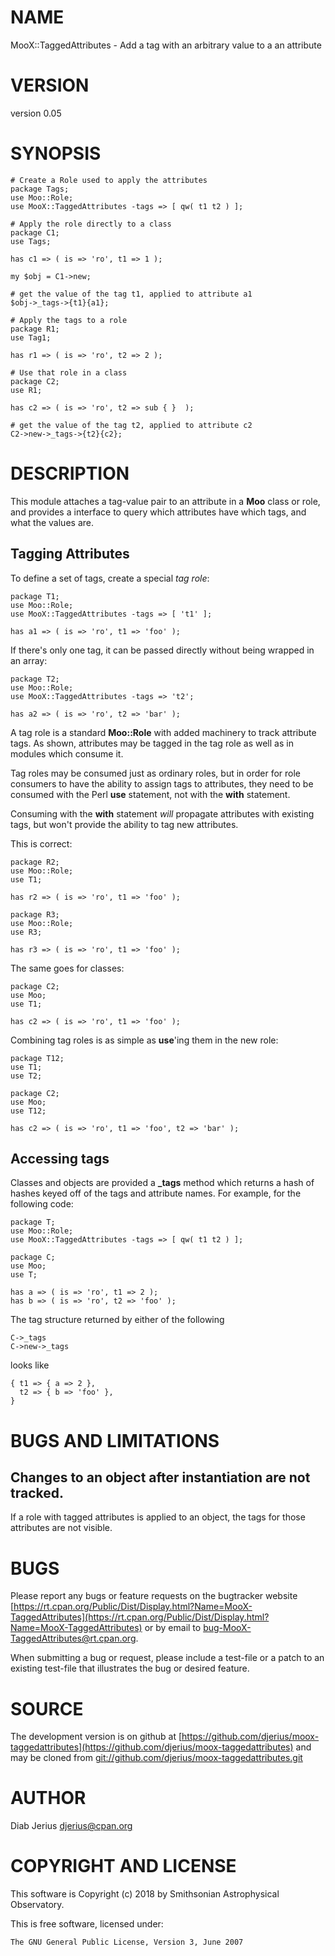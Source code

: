 # NAME

MooX::TaggedAttributes - Add a tag with an arbitrary value to a an attribute

# VERSION

version 0.05

# SYNOPSIS

    # Create a Role used to apply the attributes
    package Tags;
    use Moo::Role;
    use MooX::TaggedAttributes -tags => [ qw( t1 t2 ) ];

    # Apply the role directly to a class
    package C1;
    use Tags;

    has c1 => ( is => 'ro', t1 => 1 );

    my $obj = C1->new;

    # get the value of the tag t1, applied to attribute a1
    $obj->_tags->{t1}{a1};

    # Apply the tags to a role
    package R1;
    use Tag1;

    has r1 => ( is => 'ro', t2 => 2 );

    # Use that role in a class
    package C2;
    use R1;

    has c2 => ( is => 'ro', t2 => sub { }  );

    # get the value of the tag t2, applied to attribute c2
    C2->new->_tags->{t2}{c2};

# DESCRIPTION

This module attaches a tag-value pair to an attribute in a **Moo**
class or role, and provides a interface to query which attributes have
which tags, and what the values are.

## Tagging Attributes

To define a set of tags, create a special _tag role_:

    package T1;
    use Moo::Role;
    use MooX::TaggedAttributes -tags => [ 't1' ];

    has a1 => ( is => 'ro', t1 => 'foo' );

If there's only one tag, it can be passed directly without being
wrapped in an array:

    package T2;
    use Moo::Role;
    use MooX::TaggedAttributes -tags => 't2';

    has a2 => ( is => 'ro', t2 => 'bar' );

A tag role is a standard **Moo::Role** with added machinery to track
attribute tags.  As shown, attributes may be tagged in the tag role
as well as in modules which consume it.

Tag roles may be consumed just as ordinary roles, but in order for
role consumers to have the ability to assign tags to attributes, they
need to be consumed with the Perl **use** statement, not with the **with** statement.

Consuming with the **with** statement _will_ propagate attributes with
existing tags, but won't provide the ability to tag new attributes.

This is correct:

    package R2;
    use Moo::Role;
    use T1;

    has r2 => ( is => 'ro', t1 => 'foo' );

    package R3;
    use Moo::Role;
    use R3;

    has r3 => ( is => 'ro', t1 => 'foo' );

The same goes for classes:

    package C2;
    use Moo;
    use T1;

    has c2 => ( is => 'ro', t1 => 'foo' );

Combining tag roles is as simple as **use**'ing them in the new role:

    package T12;
    use T1;
    use T2;

    package C2;
    use Moo;
    use T12;

    has c2 => ( is => 'ro', t1 => 'foo', t2 => 'bar' );

## Accessing tags

Classes and objects are provided a **\_tags** method which returns a
hash of hashes keyed off of the tags and attribute names.  For
example, for the following code:

    package T;
    use Moo::Role;
    use MooX::TaggedAttributes -tags => [ qw( t1 t2 ) ];

    package C;
    use Moo;
    use T;

    has a => ( is => 'ro', t1 => 2 );
    has b => ( is => 'ro', t2 => 'foo' );

The tag structure returned by either of the following

    C->_tags
    C->new->_tags

looks like

    { t1 => { a => 2 },
      t2 => { b => 'foo' },
    }

# BUGS AND LIMITATIONS

## Changes to an object after instantiation are not tracked.

If a role with tagged attributes is applied to an object, the
tags for those attributes are not visible.

# BUGS

Please report any bugs or feature requests on the bugtracker website
[https://rt.cpan.org/Public/Dist/Display.html?Name=MooX-TaggedAttributes](https://rt.cpan.org/Public/Dist/Display.html?Name=MooX-TaggedAttributes)
or by email to
[bug-MooX-TaggedAttributes@rt.cpan.org](mailto:bug-MooX-TaggedAttributes@rt.cpan.org).

When submitting a bug or request, please include a test-file or a
patch to an existing test-file that illustrates the bug or desired
feature.

# SOURCE

The development version is on github at [https://github.com/djerius/moox-taggedattributes](https://github.com/djerius/moox-taggedattributes)
and may be cloned from [git://github.com/djerius/moox-taggedattributes.git](git://github.com/djerius/moox-taggedattributes.git)

# AUTHOR

Diab Jerius <djerius@cpan.org>

# COPYRIGHT AND LICENSE

This software is Copyright (c) 2018 by Smithsonian Astrophysical Observatory.

This is free software, licensed under:

    The GNU General Public License, Version 3, June 2007
